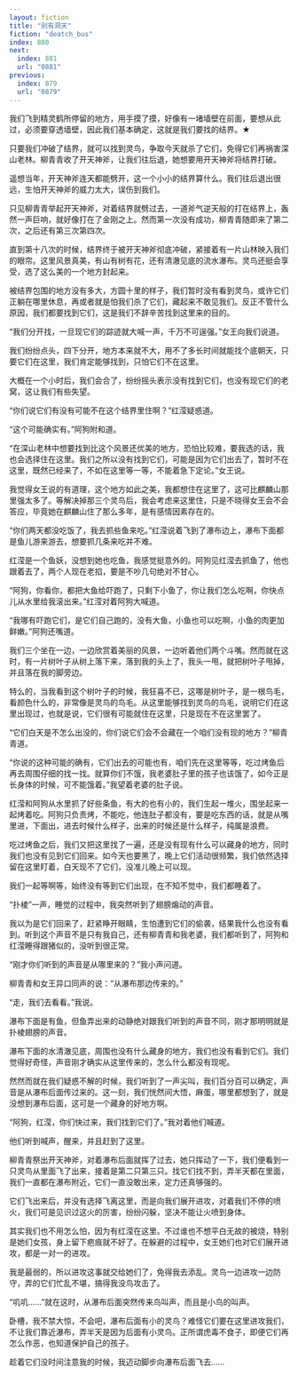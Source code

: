 ```yaml
---
layout: fiction
title: "别有洞天"
fiction: "deatch_bus"
index: 880
next:
  index: 881
  url: "0881"
previous:
  index: 879
  url: "0879"
---
```

我们飞到精灵鹤所停留的地方，用手摸了摸，好像有一堵墙壁在前面，要想从此过，必须要穿透墙壁，因此我们基本确定，这就是我们要找的结界。★

只要我们冲破了结界，就可以找到灵鸟，争取今天就杀了它们，免得它们再祸害深山老林。柳青青收了开天神斧，让我们往后退，她想要用开天神斧将结界打破。

遥想当年，开天神斧连天都能劈开，这一个小小的结界算什么。我们往后退出很远，生怕开天神斧的威力太大，误伤到我们。

只见柳青青举起开天神斧，对着结界就劈过去，一道斧气逆天般的打在结界上，轰然一声巨响，就好像打在了金刚之上。然而第一次没有成功，柳青青随即来了第二次，之后还有第三次第四次。

直到第十八次的时候，结界终于被开天神斧彻底冲破，紧接着有一片山林映入我们的眼帘。这里风景真美，有山有树有花，还有清澈见底的流水瀑布。灵鸟还挺会享受，选了这么美的一个地方封起来。

被结界包围的地方没有多大，方圆十里的样子，我们暂时没有看到灵鸟，或许它们正躺在哪里休息，再或者就是怕我们杀了它们，藏起来不敢见我们。反正不管什么原因，我们都要找到它们，这是我们不辞辛苦找到这里来的目的。

“我们分开找，一旦现它们的踪迹就大喊一声，千万不可逞强。”女王向我们说道。

我们纷纷点头，四下分开，地方本来就不大，用不了多长时间就能找个底朝天，只要它们在这里，我们肯定能够找到，只怕它们不在这里。

大概在一个小时后，我们会合了，纷纷摇头表示没有找到它们，也没有现它们的老窝，这让我们有些失望。

“你们说它们有没有可能不在这个结界里住啊？”红滢疑惑道。

“这个可能确实有。”阿狗附和道。

“在深山老林中想要找到比这个风景还优美的地方，恐怕比较难，要我选的话，我也会选择住在这里。我们之所以没有找到它们，可能是因为它们出去了，暂时不在这里，既然已经来了，不如在这里等一等，不能着急下定论。”女王说。

我觉得女王说的有道理，这个地方如此之美，我都想住在这里了，这可比麒麟山那里强太多了。等解决掉那三个灵鸟后，我会考虑来这里住，只是不晓得女王会不会答应，毕竟她在麒麟山住了那么多年，是有感情因素存在的。

“你们两天都没吃饭了，我去抓些鱼来吃。”红滢说着飞到了瀑布边上，瀑布下面都是鱼儿游来游去，想要抓几条来吃并不难。

红滢是一个鱼妖，没想到她也吃鱼，我感觉挺意外的。阿狗见红滢去抓鱼了，他也跟着去了，两个人现在老掐，要是不吵几句绝对不甘心。

“阿狗，你看你，都把大鱼给吓跑了，只剩下小鱼了，你让我们怎么吃啊，你快点儿从水里给我滚出来。”红滢对着阿狗大喊道。

“我哪有吓跑它们，是它们自己跑的，没有大鱼，小鱼也可以吃啊，小鱼的肉更加鲜嫩。”阿狗还嘴道。

我们三个坐在一边，一边欣赏着美丽的风景，一边听着他们两个斗嘴。然而就在这时，有一片树叶子从树上落下来，落到我的头上了，我头一甩，就把树叶子甩掉，并且落在我的脚旁边。

特么的，当我看到这个树叶子的时候，我狂喜不已，这哪是树叶子，是一根鸟毛，看颜色什么的，非常像是灵鸟的鸟毛。从这里能够找到灵鸟的鸟毛，说明它们在这里出现过，也就是说，它们很有可能就住在这里，只是现在不在这里罢了。

“它们白天是不怎么出没的，你们说它们会不会藏在一个咱们没有现的地方？”柳青青道。

“你说的这种可能的确有，它们出去的可能也有，咱们先在这里等等，吃过烤鱼后再去周围仔细的找一找。就算你们不饿，我老婆肚子里的孩子也该饿了，如今正是长身体的时候，可不能饿着。”我望着老婆的肚子说。

红滢和阿狗从水里抓了好些条鱼，有大的也有小的，我们生起一堆火，围坐起来一起烤着吃。阿狗只负责烤，不能吃，他连肚子都没有，要是吃东西的话，就是从嘴里进，下面出，进去时候什么样子，出来的时候还是什么样子，纯属是浪费。

吃过烤鱼之后，我们又把这里找了一遍，还是没有现有什么可以藏身的地方，同时我们也没有见到它们回来。如今天也要黑了，晚上它们活动很频繁，我们依然选择留在这里盯着，白天现不了它们，没准儿晚上可以现。

我们一起等啊等，始终没有等到它们出现，在不知不觉中，我们都睡着了。

“扑棱”一声，睡觉的过程中，我突然听到了翅膀煽动的声音。

我以为是它们回来了，赶紧睁开眼睛，生怕遭到它们的偷袭，结果我什么也没有看到。听到这个声音不是只有我自己，还有柳青青和我老婆，我们都听到了，阿狗和红滢睡得跟猪似的，没听到很正常。

“刚才你们听到的声音是从哪里来的？”我小声问道。

柳青青和女王异口同声的说：“从瀑布那边传来的。”

“走，我们去看看。”我说。

瀑布下面是有鱼，但鱼弄出来的动静绝对跟我们听到的声音不同，刚才那明明就是扑棱翅膀的声音。

瀑布下面的水清澈见底，周围也没有什么藏身的地方，我们也没有看到它们。我们觉得好奇怪，声音刚才确实从这里传来的，怎么什么都没有现呢。

然然而就在我们疑惑不解的时候，我们听到了一声尖叫，我们百分百可以确定，声音是从瀑布后面传过来的。这一刻，我们恍然间大悟，麻蛋，哪里都想到了，就是没想到瀑布后面，这可是一个藏身的好地方啊。

“阿狗，红滢，你们快过来，我们找到它们了。”我对着他们喊道。

他们听到喊声，醒来，并且赶到了这里。

柳青青祭出开天神斧，对着瀑布后面就挥了过去，她只挥动了一下，我们便看到一只灵鸟从里面飞了出来，接着是第二只第三只。找它们找不到，弄半天都在里面，我们一直都在瀑布附近，它们一直没敢出来，定力还真够强的。

它们飞出来后，并没有选择飞离这里，而是向我们展开进攻，对着我们不停的喷火，我们可是见识过这火的厉害，纷纷闪躲，坚决不能让火喷到身体。

其实我们也不用怎么怕，因为有红滢在这里。不过谁也不想平白无故的被烧，特别是她们女孩，身上留下疤痕就不好了。在躲避的过程中，女王她们也对它们展开进攻，都是一对一的进攻。

我是最弱的，所以进攻这事就交给她们了，免得我去添乱。灵鸟一边进攻一边防守，弄的它们忙乱不堪，搞得我没鸟攻击了。

“叽叽……”就在这时，从瀑布后面突然传来鸟叫声，而且是小鸟的叫声。

卧槽，我不禁大惊，不会吧，瀑布后面有小的灵鸟？难怪它们要在这里进攻我们，不让我们靠近瀑布，弄半天是因为后面有小灵鸟。正所谓虎毒不食子，即便它们再怎么作恶，也知道保护自己的孩子。

趁着它们没时间注意我的时候，我迈动脚步向瀑布后面飞去……